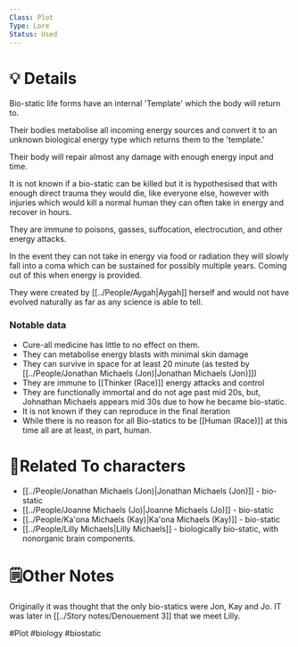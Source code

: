 ```yaml
---
Class: Plot
Type: Lore 
Status: Used
---
```

# 💡 Details
Bio-static life forms have an internal 'Template' which the  body will return to. 

Their bodies metabolise all incoming energy sources and convert it to an unknown biological energy type which returns them to the 'template.' 

Their body will repair almost any damage with enough energy input and time. 

It is not known if a bio-static can be killed but it is hypothesised that with enough direct trauma they would die, like everyone else, however with injuries which would kill a normal human they can often take in energy and recover in hours. 

They are immune to poisons, gasses, suffocation, electrocution, and other energy attacks.

In the event they can not take in energy via food or radiation they will slowly fall into a coma which can be sustained for possibly multiple years. Coming out of this when energy is provided.

They were created by [[../People/Aygah|Aygah]] herself and would not have evolved naturally as far as any science is able to tell.
### Notable data
- Cure-all medicine has little to no effect on them.
- They can metabolise energy blasts with minimal skin damage 
- They can survive in space for at least 20 minute (as tested by [[../People/Jonathan Michaels (Jon)|Jonathan Michaels (Jon)]])
- They are immune to [[Thinker (Race)]] energy attacks and control
- They are functionally immortal and do not age past mid 20s, but, Johnathan Michaels appears mid 30s due to how he became bio-static.
- It is not known if they can reproduce in the final iteration 
- While there is no reason for all Bio-statics to be [[Human (Race)]] at this time all are at least, in part, human. 

# 👤Related To characters
- [[../People/Jonathan Michaels (Jon)|Jonathan Michaels (Jon)]] - bio-static 
- [[../People/Joanne Michaels (Jo)|Joanne Michaels (Jo)]] - bio-static 
- [[../People/Ka'ona Michaels (Kay)|Ka'ona Michaels (Kay)]] - bio-static
- [[../People/Lilly Michaels|Lilly Michaels]] - biologically bio-static, with nonorganic brain components. 

# 🗒️Other Notes
Originally it was thought that the only bio-statics were Jon, Kay and Jo. IT was later in [[../Story notes/Denouement 3]] that we meet Lilly. 

#Plot #biology #biostatic
